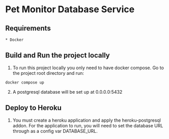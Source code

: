 # Pet Monitor Database Service

## Requirements

	* Docker

## Build and Run the project locally

1. To run this project locally you only need to have docker compose. Go to the project root directory and run:

`docker compose up`

2. A postgresql database will be set up at 0.0.0.0:5432

## Deploy to Heroku

1. You must create a heroku application and apply the heroku-postgresql addon. For the application to run, you will need to set the database URL through as a config var DATABASE_URL.